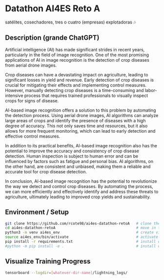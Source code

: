 # Datathon AI4ES Reto A
satélites, cosechadores, tres o cuatro (empresas) explotadoras 🎶 

## Description (grande ChatGPT)

Artificial intelligence (AI) has made significant strides in recent years, particularly in the field of image recognition. One of the most promising applications of AI in image recognition is the detection of crop diseases from aerial drone images.

Crop diseases can have a devastating impact on agriculture, leading to significant losses in yield and revenue. Early detection of crop diseases is crucial for mitigating their effects and implementing control measures. However, manually detecting crop diseases is a time-consuming and labor-intensive process that requires trained professionals to visually inspect crops for signs of disease.

AI-based image recognition offers a solution to this problem by automating the detection process. Using aerial drone images, AI algorithms can analyze large areas of crops and identify the presence of diseases with a high degree of accuracy. This not only saves time and resources, but it also allows for more frequent monitoring, which can lead to early detection and effective control measures.

In addition to its practical benefits, AI-based image recognition also has the potential to improve the accuracy and consistency of crop disease detection. Human inspection is subject to human error and can be influenced by factors such as fatigue and personal bias. AI algorithms, on the other hand, are consistent and unbiased, making them a reliable and accurate tool for crop disease detection.

In conclusion, AI-based image recognition has the potential to revolutionize the way we detect and control crop diseases. By automating the process, we can more efficiently and effectively identify and address these threats to agriculture, ultimately leading to improved crop yields and sustainability.

## Environment / Setup

```bash
git clone https://github.com/rcote98/ai4es-datathon-retoA   # clone the repo
cd ai4es-datathon-retoA                                     # move in the folder
python3 -m venv ai4es_env                                   # create virtualenv
source ai4es_env/bin/activate                               # activate it
pip install -r requirements.txt                             # install dependencies
#python -m pip install -e .                                 # install dev package (espero que no)
```

## Visualize Training Progress
```bash
tensorboard --logdir=[whatever-dir-name]/lightning_logs/
```